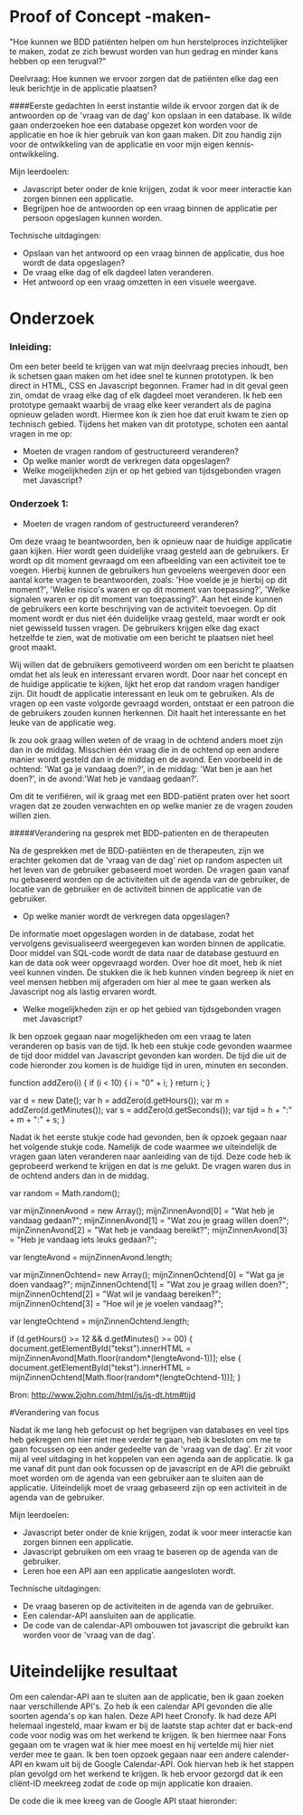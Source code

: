 # Proof of Concept -maken-

"Hoe kunnen we BDD patiënten helpen om hun herstelproces inzichtelijker te maken, zodat ze zich bewust worden van hun gedrag en minder kans hebben op een terugval?"

Deelvraag: Hoe kunnen we ervoor zorgen dat de patiënten elke dag een leuk berichtje in de applicatie plaatsen?

####Eerste gedachten
In eerst instantie wilde ik ervoor zorgen dat ik de antwoorden op de 'vraag van de dag' kon opslaan in een database. Ik wilde gaan onderzoeken hoe een database opgezet kon worden voor de applicatie en hoe ik hier gebruik van kon gaan maken. Dit zou handig zijn voor de ontwikkeling van de applicatie en voor mijn eigen kennis-ontwikkeling. 

Mijn leerdoelen:
- Javascript beter onder de knie krijgen, zodat ik voor meer interactie kan zorgen binnen een applicatie.
- Begrijpen hoe de antwoorden op een vraag binnen de applicatie per persoon opgeslagen kunnen worden. 

Technische uitdagingen:
- Opslaan van het antwoord op een vraag binnen de applicatie, dus hoe wordt de data opgeslagen?
- De vraag elke dag of elk dagdeel laten veranderen.
- Het antwoord op een vraag omzetten in een visuele weergave. 

# Onderzoek

### Inleiding:

Om een beter beeld te krijgen van wat mijn deelvraag precies inhoudt, ben ik schetsen gaan maken om het idee snel te kunnen prototypen. Ik ben direct in HTML, CSS en Javascript begonnen. Framer had in dit geval geen zin, omdat de vraag elke dag of elk dagdeel moet veranderen. Ik heb een prototype gemaakt waarbij de vraag elke keer verandert als de pagina opnieuw geladen wordt. Hiermee kon ik zien hoe dat eruit kwam te zien op technisch gebied. Tijdens het maken van dit prototype, schoten een aantal vragen in me op:
- Moeten de vragen random of gestructureerd veranderen?
- Op welke manier wordt de verkregen data opgeslagen?
- Welke mogelijkheden zijn er op het gebied van tijdsgebonden vragen met Javascript?

### Onderzoek 1:
- Moeten de vragen random of gestructureerd veranderen?

Om deze vraag te beantwoorden, ben ik opnieuw naar de huidige applicatie gaan kijken. Hier wordt geen duidelijke vraag gesteld aan de gebruikers. Er wordt op dit moment gevraagd om een afbeelding van een activiteit toe te voegen. Hierbij kunnen de gebruikers hun gevoelens weergeven door een aantal korte vragen te beantwoorden, zoals: 'Hoe voelde je je hierbij op dit moment?', 'Welke risico's waren er op dit moment van toepassing?', 'Welke signalen waren er op dit moment van toepassing?'. Aan het einde kunnen de gebruikers een korte beschrijving van de activiteit toevoegen. Op dit moment wordt er dus niet één duidelijke vraag gesteld, maar wordt er ook niet gewisseld tussen vragen. De gebruikers krijgen elke dag exact hetzelfde te zien, wat de motivatie om een bericht te plaatsen niet heel groot maakt. 

Wij willen dat de gebruikers gemotiveerd worden om een bericht te plaatsen omdat het als leuk en interessant ervaren wordt. Door naar het concept en de huidige applicatie te kijken, lijkt het erop dat random vragen handiger zijn. Dit houdt de applicatie interessant en leuk om te gebruiken. Als de vragen op een vaste volgorde gevraagd worden, ontstaat er een patroon die de gebruikers zouden kunnen herkennen. Dit haalt het interessante en het leuke van de applicatie weg. 

Ik zou ook graag willen weten of de vraag in de ochtend anders moet zijn dan in de middag. Misschien één vraag die in de ochtend op een andere manier wordt gesteld dan in de middag en de avond. Een voorbeeld in de ochtend: 'Wat ga je vandaag doen?', in de middag: 'Wat ben je aan het doen?', in de avond:'Wat heb je vandaag gedaan?'. 
 
Om dit te verifiëren, wil ik graag met een BDD-patiënt praten over het soort vragen dat ze zouden verwachten en op welke manier ze de vragen zouden willen zien. 

#####Verandering na gesprek met BDD-patienten en de therapeuten

Na de gesprekken met de BDD-patiënten en de therapeuten, zijn we erachter gekomen dat de 'vraag van de dag' niet op random aspecten uit het leven van de gebruiker gebaseerd moet worden. De vragen gaan vanaf nu gebaseerd worden op de activiteiten uit de agenda van de gebruiker, de locatie van de gebruiker en de activiteit binnen de applicatie van de gebruiker. 

- Op welke manier wordt de verkregen data opgeslagen?

De informatie moet opgeslagen worden in de database, zodat het vervolgens gevisualiseerd weergegeven kan worden binnen de applicatie. Door middel van SQL-code wordt de data naar de database gestuurd en kan de data ook weer opgevraagd worden. Over hoe dit moet, heb ik niet veel kunnen vinden. De stukken die ik heb kunnen vinden begreep ik niet en veel mensen hebben mij afgeraden om hier al mee te gaan werken als Javascript nog als lastig ervaren wordt.  

- Welke mogelijkheden zijn er op het gebied van tijdsgebonden vragen met Javascript?

Ik ben opzoek gegaan naar mogelijkheden om een vraag te laten veranderen op basis van de tijd. Ik heb een stukje code gevonden waarmee de tijd door middel van Javascript gevonden kan worden. De tijd die uit de code hieronder zou komen is de huidige tijd in uren, minuten en seconden. 

function addZero(i) {
    if (i < 10) {
        i = "0" + i;
    }
    return i;
}

var d = new Date();
var h = addZero(d.getHours());
var m = addZero(d.getMinutes());
var s = addZero(d.getSeconds());
var tijd = h + ":" + m + ":" + s;
}

Nadat ik het eerste stukje code had gevonden, ben ik opzoek gegaan naar het volgende stukje code. Namelijk de code waarmee we uiteindelijk de vragen gaan laten veranderen naar aanleiding van de tijd. Deze code heb ik geprobeerd werkend te krijgen en dat is me gelukt. De vragen waren dus in de ochtend anders dan in de middag. 

var random = Math.random();

var mijnZinnenAvond = new Array();
mijnZinnenAvond[0] = "Wat heb je vandaag gedaan?";
mijnZinnenAvond[1] = "Wat zou je graag willen doen?";
mijnZinnenAvond[2] = "Wat heb je vandaag bereikt?";
mijnZinnenAvond[3] = "Heb je vandaag iets leuks gedaan?";

var lengteAvond = mijnZinnenAvond.length;

var mijnZinnenOchtend= new Array();
mijnZinnenOchtend[0] = "Wat ga je doen vandaag?";
mijnZinnenOchtend[1] = "Wat zou je graag willen doen?";
mijnZinnenOchtend[2] = "Wat wil je vandaag bereiken?";
mijnZinnenOchtend[3] = "Hoe wil je je voelen vandaag?";

var lengteOchtend = mijnZinnenOchtend.length;

if (d.getHours() >= 12 && d.getMinutes() >= 00) {
   document.getElementById("tekst").innerHTML = mijnZinnenAvond[Math.floor(random*(lengteAvond-1))];
else {
  document.getElementById("tekst").innerHTML = mijnZinnenOchtend[Math.floor(random*(lengteOchtend-1))];
}

Bron: http://www.2john.com/html/js/js-dt.htm#tijd

#Verandering van focus

Nadat ik me lang heb gefocust op het begrijpen van databases en veel tips heb gekregen om hier niet mee verder te gaan, heb ik besloten om me te gaan focussen op een ander gedeelte van de 'vraag van de dag'. Er zit voor mij al veel uitdaging in het koppelen van een agenda aan de applicatie. Ik ga me vanaf dit punt dan ook focussen op de javascript en de API die gebruikt moet worden om de agenda van een gebruiker aan te sluiten aan de applicatie. Uiteindelijk moet de vraag gebaseerd zijn op een activiteit in de agenda van de gebruiker. 

Mijn leerdoelen:
- Javascript beter onder de knie krijgen, zodat ik voor meer interactie kan zorgen binnen een applicatie.
- Javascript gebruiken om een vraag te baseren op de agenda van de gebruiker. 
- Leren hoe een API aan een applicatie aangesloten wordt. 

Technische uitdagingen:
- De vraag baseren op de activiteiten in de agenda van de gebruiker.
- Een calendar-API aansluiten aan de applicatie. 
- De code van de calendar-API ombouwen tot javascript die gebruikt kan worden voor de 'vraag van de dag'. 

# Uiteindelijke resultaat

Om een calendar-API aan te sluiten aan de applicatie, ben ik gaan zoeken naar verschillende API's. Zo heb ik een calendar API gevonden die alle soorten agenda's op kan halen. Deze API heet Cronofy. Ik had deze API helemaal ingesteld, maar kwam er bij de laatste stap achter dat er back-end code voor nodig was om het werkend te krijgen. Ik ben hiermee naar Fons gegaan om te vragen wat ik hier mee moest en hij vertelde mij hier niet verder mee te gaan. Ik ben toen opzoek gegaan naar een andere calender-API en kwam uit bij de Google Calendar-API. Ook hiervan heb ik het stappen plan gevolgd om het werkend te krijgen. Ik heb ervoor gezorgd dat ik een cliënt-ID meekreeg zodat de code op mijn applicatie kon draaien. 

De code die ik mee kreeg van de Google API staat hieronder:
<html>
  <head>
    <script type="text/javascript">
      // Your Client ID can be retrieved from your project in the Google
      // Developer Console, https://console.developers.google.com
      var CLIENT_ID = '<YOUR_CLIENT_ID>';

      var SCOPES = ["https://www.googleapis.com/auth/calendar.readonly"];

      /**
       * Check if current user has authorized this application.
       */
      function checkAuth() {
        gapi.auth.authorize(
          {
            'client_id': CLIENT_ID,
            'scope': SCOPES.join(' '),
            'immediate': true
          }, handleAuthResult);
      }

      /**
       * Handle response from authorization server.
       *
       * @param {Object} authResult Authorization result.
       */
      function handleAuthResult(authResult) {
        var authorizeDiv = document.getElementById('authorize-div');
        if (authResult && !authResult.error) {
          // Hide auth UI, then load client library.
          authorizeDiv.style.display = 'none';
          loadCalendarApi();
        } else {
          // Show auth UI, allowing the user to initiate authorization by
          // clicking authorize button.
          authorizeDiv.style.display = 'inline';
        }
      }

      /**
       * Initiate auth flow in response to user clicking authorize button.
       *
       * @param {Event} event Button click event.
       */
      function handleAuthClick(event) {
        gapi.auth.authorize(
          {client_id: CLIENT_ID, scope: SCOPES, immediate: false},
          handleAuthResult);
        return false;
      }

      /**
       * Load Google Calendar client library. List upcoming events
       * once client library is loaded.
       */
      function loadCalendarApi() {
        gapi.client.load('calendar', 'v3', listUpcomingEvents);
      }

      /**
       * Print the summary and start datetime/date of the next ten events in
       * the authorized user's calendar. If no events are found an
       * appropriate message is printed.
       */
      function listUpcomingEvents() {
        var request = gapi.client.calendar.events.list({
          'calendarId': 'primary',
          'timeMin': (new Date()).toISOString(),
          'showDeleted': false,
          'singleEvents': true,
          'maxResults': 10,
          'orderBy': 'startTime'
        });

        request.execute(function(resp) {
          var events = resp.items;
          appendPre('Upcoming events:');

          if (events.length > 0) {
            for (i = 0; i < events.length; i++) {
              var event = events[i];
              var when = event.start.dateTime;
              if (!when) {
                when = event.start.date;
              }
              appendPre(event.summary + ' (' + when + ')')
            }
          } else {
            appendPre('No upcoming events found.');
          }

        });
      }

      /**
       * Append a pre element to the body containing the given message
       * as its text node.
       *
       * @param {string} message Text to be placed in pre element.
       */
      function appendPre(message) {
        var pre = document.getElementById('output');
        var textContent = document.createTextNode(message + '\n');
        pre.appendChild(textContent);
      }

    </script>
    <script src="https://apis.google.com/js/client.js?onload=checkAuth">
    </script>
  </head>
  <body>
    <div id="authorize-div" style="display: none">
      <span>Authorize access to Google Calendar API</span>
      <!--Button for the user to click to initiate auth sequence -->
      <button id="authorize-button" onclick="handleAuthClick(event)">
        Authorize
      </button>
    </div>
    <pre id="output"></pre>
  </body>
</html>

Met deze code werden alle activiteiten uit de agenda gehaald en getoond. Dit was natuurlijk niet genoeg, want de 'vraag van de dag' moest gebaseerd zijn om de activiteiten per dag. Ik heb deze code met hulp omgeschreven naar code die ervoor zorgt dat het alleen de activiteiten van één dag ziet en hierop de vraag vervolgens baseert. Ik ben door een programmeur geholpen om deze code werkend te krijgen en heb hard mijn best gedaan om precies te begrijpen hoe de code werkt en om echt mee te helpen bij te schrijven. 

De code die ik hiervoor heb geschreven is te vinden in de master repository. 

Deze code hebben we ook in de uiteindelijke applicatie gebruikt. 

In de master repository is een schema te vinden die ik heb gemaakt van alle code. Op deze manier heb ik overzicht voor mezelf gecreërd in het lezen van de code. Ook het veranderen van de code werd hierdoor een stukje makkelijker. Ik heb door me te laten helpen op het gebied van Javascript en API's veel geleerd van de logica die achter Javascript zit. Ik vind Javascript wel nog steeds erg lastig om volledig zelf te kunnen schrijven.

Bron: https://developers.google.com/google-apps/calendar/quickstart/js
Bron: https://www.cronofy.com/



